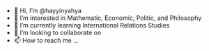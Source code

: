 - 👋 Hi, I’m @hayyinyahya
- 👀 I’m interested in Mathematic, Economic, Politic, and Philosophy
- 🌱 I’m currently learning International Relations Studies
- 💞️ I’m looking to collaborate on 
- 📫 How to reach me ...

<!---
hayyinyahya/hayyinyahya is a ✨ special ✨ repository because its `README.md` (this file) appears on your GitHub profile.
You can click the Preview link to take a look at your changes.
--->

